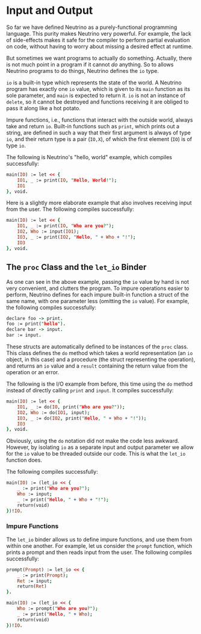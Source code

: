 # Input and Output

So far we have defined Neutrino as a purely-functional programming language. This purity makes Neutrino very powerful. For example, the lack of side-effects makes it safe for the compiler to perform partial evaluation on code, without having to worry about missing a desired effect at runtime.

But sometimes we want programs to actually do something. Actually, there is not much point in a program if it cannot _do_ anything. So to allows Neutrino programs to do things, Neutrino defines the `io` type.

`io` is a built-in type which represents the state of the world. A Neutrino program has exactly one `io` value, which is given to its `main` function as its sole parameter, and `main` is expected to return it. `io` is not an instance of `delete`, so it cannot be destroyed and functions receiving it are obliged to pass it along like a hot potato.

Impure functions, i.e., functions that interact with the outside world, always take and return `io`. Built-in functions such as `print`, which prints out a string, are defined in such a way that their first argument is always of type `io`, and their return type is a pair (`IO,X`), of which the first element (`IO`) is of type `io`.

The following is Neutrino's "hello, world" example, which compiles successfully:

```prolog
main(IO) := let << {
    IO1, _ := print(IO, "Hello, World!");
    IO1
}, void.
```

Here is a slightly more elaborate example that also involves receiving input from the user. The following compiles successfully:

```prolog
main(IO) := let << {
    IO1, _ := print(IO, "Who are you?");
    IO2, Who := input(IO1);
    IO3, _ := print(IO2, "Hello, " + Who + "!");
    IO3
}, void.
```

## The `proc` Class and the `let_io` Binder

As one can see in the above example, passing the `io` value by hand is not very convenient, and clutters the program. To impure operations easier to perform, Neutrino defines for each impure built-in function a struct of the same name, with one parameter less (omitting the `io` value). For example, the following compiles successfully:

```prolog
declare foo -> print.
foo := print("hello").
declare bar -> input.
bar := input.
```

These structs are automatically defined to be instances of the `proc` class. This class defines the `do` method which takes a world representation (an `io` object, in this case) and a procedure (the struct representing the operation), and returns an `io` value and a `result` containing the return value from the operation or an error.

The following is the I/O example from before, this time using the `do` method instead of directly calling `print` and `input`. It compiles successfully:

```prolog
main(IO) := let << {
    IO1, _ := do(IO, print("Who are you?"));
    IO2, Who := do(IO1, input);
    IO3, _ := do(IO2, print("Hello, " + Who + "!"));
    IO3
}, void.
```

Obviously, using the `do` notation did not make the code less awkward. However, by isolating `io` as a separate input and output parameter we allow for the `io` value to be threaded outside our code. This is what the `let_io` function does.

The following compiles successfully:

```prolog
main(IO) := (let_io << {
    _ := print("Who are you?");
    Who := input;
    _ := print("Hello, " + Who + "!");
    return(void)
})!IO.
```

### Impure Functions

The `let_io` binder allows us to define impure functions, and use them from within one another. For example, let us consider the `prompt` function, which prints a prompt and then reads input from the user. The following compiles successfully:

```prolog
prompt(Prompt) := let_io << {
    _ := print(Prompt);
    Ret := input;
    return(Ret)
}.

main(IO) := (let_io << {
    Who := prompt("Who are you?");
    _ := print("Hello, " + Who);
    return(void)
})!IO.
```

<!--
### Pure Tests for Impure Functions

One of the most prominent advantages of using the `proc` class for 
-->
